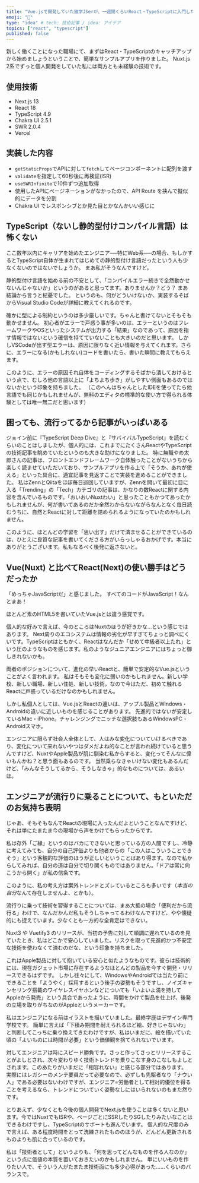 ```yaml
---
title: "Vue.jsで開発していた独学JSerが、一週間くらいReact・TypeScriptに入門した感想"
emoji: "🙆"
type: "idea" # tech: 技術記事 / idea: アイデア
topics: ["react", "typescript"]
published: false
---
```


新しく働くことになった職場にて、まずはReact・TypeScriptのキャッチアップから始めましょうということで、簡単なサンプルアプリを作りました。
Nuxt.js 2系でずっと個人開発をしていた私には両方とも未経験の技術です。

## 使用技術
- Next.js 13
- React 18
- TypeScript 4.9
- Chakra UI 2.5.1
- SWR 2.0.4
- Vercel

## 実装した内容
- `getStaticProps`でAPIに対して`fetch`してページコンポーネントに配列を渡す
- `validate`を指定して60秒後に再検証(ISR)
- `useSWRInfinite`で10件ずつ追加取得
- 使用したAPIにページネーションがなかったので、API Route を挟んで擬似的にデータを分割
- Chakra UI でレスポンシブとか見た目とかなんかいい感じに

## TypeScript（ないし静的型付けコンパイル言語）は怖くない
ここ数年以内にキャリアを始めたエンジニア──特にWeb系──の場合、もしかするとTypeScript自体が生まれてはじめての静的型付け言語だったという人も少なくないのではないでしょうか。
まあ私がそうなんですけど。

静的型付け言語を始める前の不安として、「コンパイルエラー続きで全然動かせないんじゃないか」というのがあると思ってます。ありませんか？どう？
まあ結論から言うと杞憂でした。
というのも、何がどういけないか、実装するそばからVisual Studio Codeが詳細に教えてくれるのです。

確かに型による制約というのは多少厳しいです。ちゃんと書けてないとそもそも動かせません。
初心者がエラーで戸惑う事が多いのは、エラーというのはフレームワークやOSといったシステムが出力する「結果」なのであって、原因を指す情報ではないという確信を持てていないことも大きいのだと思います。
しかしVSCodeが出す型エラーは、原因に限りなく近い情報を与えてくれます。さらに、エラーになる(かもしれない)コードを書いたら、書いた瞬間に教えてもらえます。

このように、エラーの原因それ自体をコーディングするそばから潰しておけるという点で、むしろ他の言語以上に「よちよち歩き」がしやすい側面もあるのではないかという印象を持ちました。
（このへんはちゃんとしたIDEを使ってたら他言語でも同じかもしれませんが、無料のエディタの標準的な使い方で得られる体験としては唯一無二だと思います）

## 困っても、流行ってるから記事がいっぱいある
ジョイン前に『TypeScript Deep Dive』と『サバイバルTypeScript』を読むくらいのことはしましたが、個人的には、これまでにたくさんReactやTypeScriptの技術記事を眺めていたというのも大きな助けになりました。
特に無職やめ太郎さんの記事は、フロントエンドフレームワーク自体触ったことがないうちから楽しく読ませていただいており、サンプルアプリを作る上で「そうか、あれが使える」といった具合に、適宜記事を見返すことで実装を進めることができました。
私はZennとQiitaをほぼ毎日巡回していますが、Zennを開いて最初に目に入る「Trending」の「Tech」カテゴリの記事は、かなりの数Reactに関する内容を含んでいるものです。「おいおいNuxtわい」と思ったこともかつてあったかもしれませんが、何が書いてあるのだか全然わからないながらなんとなく毎日読むうちに、自然とReactに対して距離を詰められるようになっていたのかもしれません。

このように、ほとんどの学習を「思い出す」だけで済ませることができているのは、ひとえに良質な記事を書いてくださる方がいらっしゃるおかげです。本当にありがとうございます。私もなるべく後発に返さないと。

## Vue(Nuxt) と比べてReact(Next)の使い勝手はどうだったか
「めっちゃJavaScriptだ」と感じました。
すべてのコードがJavaScript！なんとまあ！

ほとんど素のHTML5を書いていたVue.jsとは違う感覚です。

個人的な好みで言えば、今のところはNuxtのほうが好きかな…という感じではあります。
Next周りのエコシステムは情報の劣化が早すぎてちょっと調べにくいです。TypeScriptはともかく、Reactはなんだか「せめて中級者以上たれ」という圧のようなものを感じます。私のようなジュニアエンジニアにはちょっと御しきれないかも。

両者のポジションについて、進化の早いReactと、簡単で安定的なVue.jsということがよく言われます。
私はそもそも変化に弱いのかもしれません。新しい学校、新しい職場、新しい住処、新しい技術。なので今はただ、初めて触れるReactに戸惑っているだけなのかもしれません。

しかし私個人としては、Vue.jsとReactの違いは、アップル製品とWindows・Androidの違いに近しいものを感じることがあります。
先進的ではないが安定しているMac・iPhone。チャレンジングでニッチな選択肢もあるWindowsPC・Androidスマホ。

エンジニアに限らず社会人全体として、人はみな変化についていけるべきであり、変化について来れないやつはダメだよね的なことが言われ続けていると思うんですけど、NuxtやApple製品が肌に馴染む私からすると、変化ってそんなに偉いもんかね？と思う面もあるのです。
当然乗らなきゃいけない変化もあるんだけど、「みんなそうしてるから、そうしなきゃ」的なものについては、あるいは。

## エンジニアが流行りに乗ることについて、もといただのお気持ち表明
じゃあ、そもそもなんでReactの現場に入ったんだよということなんですけど、それは単にたまたま今の現場から声をかけてもらったからです。

私は存外「ご縁」というのはバカにできないと思っている方の人間ですし、冷静に考えてみても、自分の自己評価よりも他者からの「この人はこういうことできそう」という客観的な評価のほうが正しいということはあり得ます。なので私からしてみれば、自分の道は自分で切り開くものではありません。「ドアは常に向こうから開く」が私の信条です。

このように、私の考え方は案外トレンドとズレているところも多いです（*本当の自分*なんて存在しませんよ、とかも）。

流行りに乗って技術を習得することについては、まあ大抵の場合「便利だから流行る」わけで、なんだかんだ私もそうしちゃってるわけなんですけど、やや懐疑的にも捉えています。少なくとも一方的な全肯定はできない。

Nuxt3 や Vuetify3 のリリースが、当初の予告に対して順調に遅れているのを見ていたとき、私はどこかで安心していました。リスクを取って先進的かつ不安定な技術を使わなくて済むのだな、という印象を持ちました。

これはApple製品に対して抱いている安心と似たようなものです。彼らは技術的には、現在ガジェット市場に存在するようなほとんどの製品を今すぐ開発・リリースできるはずです。
しかし往々にして、WindowsやAndroidでは当たり前にできることを「ようやく」採用するという後手の姿勢もそうですし、ノイズキャンセリング搭載のワイヤレスイヤホンなどについても「いよいよ満を持してAppleから発売」という具合であったように、時間をかけて製品を仕上げ、後発の立場を取りがちなのがAppleというメーカーです。

私はエンジニアになる前はイラストを描いていました。最終学歴はデザイン専門学校です。
簡単に言えば「下積み期間を耐えられるほど絵、好きじゃないわ」と判断してこっちに乗り換えてきたわけですが、私はいまだに、絵を描いていた頃の「よいものには時間が必要」という価値観を捨てられないでいます。

対してエンジニアは時にスピード勝負です。さっと作ってさっとリリースすることがよしとされ、次々変わりゆく技術トレンドを乗りこなす身のこなしもよしとされます。このあたりがいまだに「相容れない」と感じる部分ではあります。
実際にはレガシーのメンテ要員だって必要なので、必ずしも先駆者なり「ナウい人」である必要はないわけですが、エンジニア=労働者として相対的優位を得ることを考えるなら、トレンドについていく姿勢なしにはいられないのもまた然りです。

とりあえず、少なくとも今後の個人開発でNext.jsを使うことは多くないと思います。今ではNuxtでもISRや、ページごとにSSRしたりSGしたりみたいなことはできるわけですし、TypeScriptのサポートも進んでいます。
個人的な尺度のみで言えば、ある程度時間をとって洗練されたもののほうが、どんどん更新されるものよりも肌に合っているのです。

私は「技術者として」というよりも、「何を思ってどんなものを作る人なのか」という点に価値の本質を置いておきたいのかもしれません。
単にいいものを作りたい人で、そういう人がたまたま技術面にも多少心得があった……くらいのバランスで。
